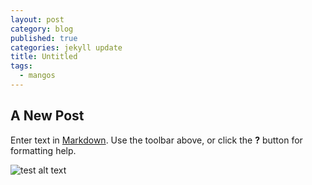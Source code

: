 ```yaml
---
layout: post
category: blog
published: true
categories: jekyll update
title: Untitled
tags: 
  - mangos
---
```


## A New Post

Enter text in [Markdown](http://daringfireball.net/projects/markdown/). Use the toolbar above, or click the **?** button for formatting help.

![test alt text](/jekyll/media/March2010_eCard_InsideCover.jpg)


